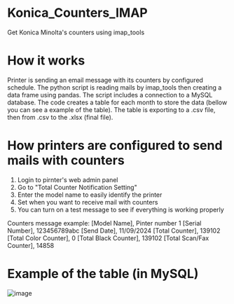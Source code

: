 # Konica_Counters_IMAP
Get Konica Minolta's counters using imap_tools

# How it works
Printer is sending an email message with its counters by configured schedule. The python script is reading mails by imap_tools then creating a data frame using pandas. The script includes a connection to a MySQL database. The code creates a table for each month to store the data (bellow you can see a example of the table). The table is exporting to a .csv file, then from .csv to the .xlsx (final file).

# How printers are configured to send mails with counters
1. Login to pirnter's web admin panel
2. Go to "Total Counter Notification Setting"
3. Enter the model name to easily identify the printer
4. Set when you want to receive mail with counters
5. You can turn on a test message to see if everything is working properly

Counters message example:
[Model Name], Pinter number 1
[Serial Number], 123456789abc
[Send Date], 11/09/2024
[Total Counter], 139102
[Total Color Counter], 0
[Total Black Counter], 139102
[Total Scan/Fax Counter], 14858

# Example of the table (in MySQL)

![image](https://github.com/user-attachments/assets/323362ce-c2c7-4e9f-b14d-67a6bf91733a)
